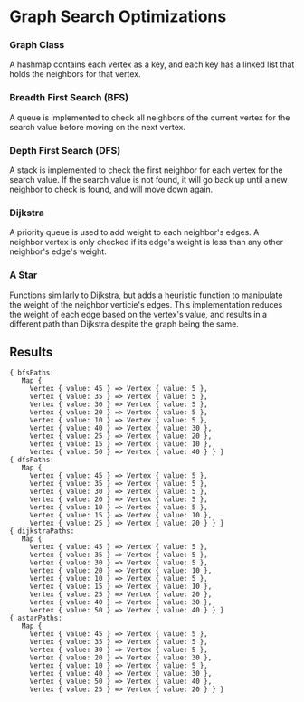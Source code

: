 # Graph Search Optimizations

### Graph Class
A hashmap contains each vertex as a key, and each key has a linked list that holds the neighbors for that vertex. 

### Breadth First Search (BFS)

A queue is implemented to check all neighbors of the current vertex for the search value before moving on the next vertex.

### Depth First Search (DFS)

A stack is implemented to check the first neighbor for each vertex for the search value.  If the search value is not found, it will go back up until a new neighbor to check is found, and will move down again.

### Dijkstra

A priority queue is used to add weight to each neighbor's edges.  A neighbor vertex is only checked if its edge's weight is less than any other neighbor's edge's weight.

### A Star

Functions similarly to Dijkstra, but adds a heuristic function to manipulate the weight of the neighbor verticie's edges.  This implementation reduces the weight of each edge based on the vertex's value, and results in a different path than Dijkstra despite the graph being the same.

## Results

```
{ bfsPaths:
   Map {
     Vertex { value: 45 } => Vertex { value: 5 },
     Vertex { value: 35 } => Vertex { value: 5 },
     Vertex { value: 30 } => Vertex { value: 5 },
     Vertex { value: 20 } => Vertex { value: 5 },
     Vertex { value: 10 } => Vertex { value: 5 },
     Vertex { value: 40 } => Vertex { value: 30 },
     Vertex { value: 25 } => Vertex { value: 20 },
     Vertex { value: 15 } => Vertex { value: 10 },
     Vertex { value: 50 } => Vertex { value: 40 } } }
{ dfsPaths:
   Map {
     Vertex { value: 45 } => Vertex { value: 5 },
     Vertex { value: 35 } => Vertex { value: 5 },
     Vertex { value: 30 } => Vertex { value: 5 },
     Vertex { value: 20 } => Vertex { value: 5 },
     Vertex { value: 10 } => Vertex { value: 5 },
     Vertex { value: 15 } => Vertex { value: 10 },
     Vertex { value: 25 } => Vertex { value: 20 } } }
{ dijkstraPaths:
   Map {
     Vertex { value: 45 } => Vertex { value: 5 },
     Vertex { value: 35 } => Vertex { value: 5 },
     Vertex { value: 30 } => Vertex { value: 5 },
     Vertex { value: 20 } => Vertex { value: 10 },
     Vertex { value: 10 } => Vertex { value: 5 },
     Vertex { value: 15 } => Vertex { value: 10 },
     Vertex { value: 25 } => Vertex { value: 20 },
     Vertex { value: 40 } => Vertex { value: 30 },
     Vertex { value: 50 } => Vertex { value: 40 } } }
{ astarPaths:
   Map {
     Vertex { value: 45 } => Vertex { value: 5 },
     Vertex { value: 35 } => Vertex { value: 5 },
     Vertex { value: 30 } => Vertex { value: 5 },
     Vertex { value: 20 } => Vertex { value: 30 },
     Vertex { value: 10 } => Vertex { value: 5 },
     Vertex { value: 40 } => Vertex { value: 30 },
     Vertex { value: 50 } => Vertex { value: 40 },
     Vertex { value: 25 } => Vertex { value: 20 } } }
```

